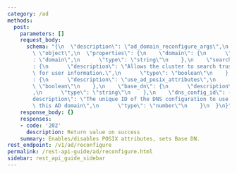```yaml
---
category: /ad
methods:
  post:
    parameters: []
    request_body:
      schema: "{\n  \"description\": \"ad_domain_reconfigure_args\",\n  \"type\":\
        \ \"object\",\n  \"properties\": {\n    \"domain\": {\n      \"description\"\
        : \"domain\",\n      \"type\": \"string\"\n    },\n    \"search_trusted_domains\"\
        : {\n      \"description\": \"Allows the cluster to search trusted domains\
        \ for user information.\",\n      \"type\": \"boolean\"\n    },\n    \"use_ad_posix_attributes\"\
        : {\n      \"description\": \"use_ad_posix_attributes\",\n      \"type\":\
        \ \"boolean\"\n    },\n    \"base_dn\": {\n      \"description\": \"base_dn\"\
        ,\n      \"type\": \"string\"\n    },\n    \"dns_config_id\": {\n      \"\
        description\": \"The unique ID of the DNS configuration to use for reconfiguring\
        \ this AD domain\",\n      \"type\": \"number\"\n    }\n  }\n}"
    response_body: {}
    responses:
    - code: '202'
      description: Return value on success
    summary: Enables/disables POSIX attributes, sets Base DN.
rest_endpoint: /v1/ad/reconfigure
permalink: /rest-api-guide/ad/reconfigure.html
sidebar: rest_api_guide_sidebar
---
```

